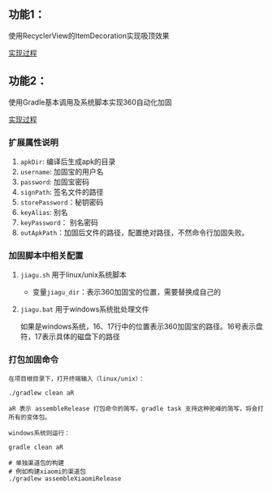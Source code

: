 ## 功能1：

 使用RecyclerView的ItemDecoration实现吸顶效果

 [实现过程](http://weiteng.me/article/11) 
   
## 功能2：
   
 使用Gradle基本调用及系统脚本实现360自动化加固
   
 [实现过程](http://weiteng.me/article/14)  

### 扩展属性说明

1. `apkDir`: 编译后生成apk的目录
2. `username`: 加固宝的用户名
3. `password`: 加固宝密码
4. `signPath`: 签名文件的路径
5. `storePassword`：秘钥密码
6. `keyAlias`: 别名
7. `keyPassword`： 别名密码
8. `outApkPath`：加固后文件的路径，配置绝对路径，不然命令行加固失败。

### 加固脚本中相关配置

1. `jiagu.sh` 用于linux/unix系统脚本

    - 变量`jiagu_dir`：表示360加固宝的位置，需要替换成自己的

2. `jiagu.bat` 用于windows系统批处理文件

    如果是windows系统，16、17行中的位置表示360加固宝的路径。16号表示盘符，17表示具体的磁盘下的路径

### 打包加固命令

    在项目根目录下，打开终端输入（linux/unix）：

    ./gradlew clean aR

    aR 表示 assembleRelease 打包命令的简写，gradle task 支持这种驼峰的简写，将会打所有的变体包。

    windows系统则运行：

    gradle clean aR

    # 单独渠道包的构建
    # 例如构建xiaomi的渠道包
    ./gradlew assembleXiaomiRelease